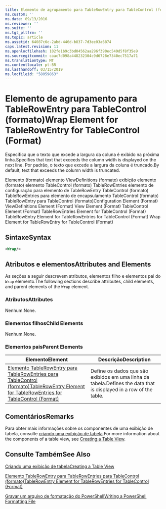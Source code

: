 ```yaml
---
title: Elemento de agrupamento para TableRowEntry para TableControl (formato) | Microsoft Docs
ms.custom: ''
ms.date: 09/13/2016
ms.reviewer: ''
ms.suite: ''
ms.tgt_pltfrm: ''
ms.topic: article
ms.assetid: 64087c6c-2abd-446d-b837-7d3ee03a6874
caps.latest.revision: 11
ms.openlocfilehash: 102fe1b9c3bd04562aa296f390ec549d5f8f35e9
ms.sourcegitcommit: caac7d098a448232304c9d6728e7340ec7517a71
ms.translationtype: MT
ms.contentlocale: pt-BR
ms.lasthandoff: 03/15/2019
ms.locfileid: "58059863"
---
```

# <a name="wrap-element-for-tablerowentry-for-tablecontrol--format"></a><span data-ttu-id="788dd-102">Elemento de agrupamento para TableRowEntry para TableControl (formato)</span><span class="sxs-lookup"><span data-stu-id="788dd-102">Wrap Element for TableRowEntry for TableControl  (Format)</span></span>

<span data-ttu-id="788dd-103">Especifica que o texto que excede a largura da coluna é exibido na próxima linha.</span><span class="sxs-lookup"><span data-stu-id="788dd-103">Specifies that text that exceeds the column width is displayed on the next line.</span></span> <span data-ttu-id="788dd-104">Por padrão, o texto que excede a largura da coluna é truncado.</span><span class="sxs-lookup"><span data-stu-id="788dd-104">By default, text that exceeds the column width is truncated.</span></span>

<span data-ttu-id="788dd-105">Elemento (formato) elemento ViewDefinitions (formato) exibição elemento (formato) elemento TableControl (formato) TableRowEntries elemento de configuração para elemento de TableRowEntry TableControl (formato) TableRowEntries para elemento de encapsulamento TableControl (formato) TableRowEntry para TableControl (formato)</span><span class="sxs-lookup"><span data-stu-id="788dd-105">Configuration Element (Format) ViewDefinitions Element (Format) View Element (Format) TableControl Element (Format) TableRowEntries Element for TableControl (Format) TableRowEntry Element for TableRowEntries for TableControl (Format) Wrap Element for TableRowEntry for TableControl (Format)</span></span>

## <a name="syntax"></a><span data-ttu-id="788dd-106">Sintaxe</span><span class="sxs-lookup"><span data-stu-id="788dd-106">Syntax</span></span>

```xml
<Wrap/>
```

## <a name="attributes-and-elements"></a><span data-ttu-id="788dd-107">Atributos e elementos</span><span class="sxs-lookup"><span data-stu-id="788dd-107">Attributes and Elements</span></span>

<span data-ttu-id="788dd-108">As seções a seguir descrevem atributos, elementos filho e elementos pai do `Wrap` elemento.</span><span class="sxs-lookup"><span data-stu-id="788dd-108">The following sections describe attributes, child elements, and parent elements of the `Wrap` element.</span></span>

### <a name="attributes"></a><span data-ttu-id="788dd-109">Atributos</span><span class="sxs-lookup"><span data-stu-id="788dd-109">Attributes</span></span>

<span data-ttu-id="788dd-110">Nenhum.</span><span class="sxs-lookup"><span data-stu-id="788dd-110">None.</span></span>

### <a name="child-elements"></a><span data-ttu-id="788dd-111">Elementos filhos</span><span class="sxs-lookup"><span data-stu-id="788dd-111">Child Elements</span></span>

<span data-ttu-id="788dd-112">Nenhum.</span><span class="sxs-lookup"><span data-stu-id="788dd-112">None.</span></span>

### <a name="parent-elements"></a><span data-ttu-id="788dd-113">Elementos pais</span><span class="sxs-lookup"><span data-stu-id="788dd-113">Parent Elements</span></span>

|<span data-ttu-id="788dd-114">Elemento</span><span class="sxs-lookup"><span data-stu-id="788dd-114">Element</span></span>|<span data-ttu-id="788dd-115">Descrição</span><span class="sxs-lookup"><span data-stu-id="788dd-115">Description</span></span>|
|-------------|-----------------|
|[<span data-ttu-id="788dd-116">Elemento TableRowEntry para TableRowEntries para TableControl (formato)</span><span class="sxs-lookup"><span data-stu-id="788dd-116">TableRowEntry Element for TableRowEntries for TableControl (Format)</span></span>](./tablerowentry-element-for-tablerowentries-for-tablecontrol-format.md)|<span data-ttu-id="788dd-117">Define os dados que são exibidos em uma linha da tabela.</span><span class="sxs-lookup"><span data-stu-id="788dd-117">Defines the data that is displayed in a row of the table.</span></span>|

## <a name="remarks"></a><span data-ttu-id="788dd-118">Comentários</span><span class="sxs-lookup"><span data-stu-id="788dd-118">Remarks</span></span>

<span data-ttu-id="788dd-119">Para obter mais informações sobre os componentes de uma exibição de tabela, consulte [criando uma exibição de tabela](./creating-a-table-view.md).</span><span class="sxs-lookup"><span data-stu-id="788dd-119">For more information about the components of a table view, see [Creating a Table View](./creating-a-table-view.md).</span></span>

## <a name="see-also"></a><span data-ttu-id="788dd-120">Consulte Também</span><span class="sxs-lookup"><span data-stu-id="788dd-120">See Also</span></span>

[<span data-ttu-id="788dd-121">Criando uma exibição de tabela</span><span class="sxs-lookup"><span data-stu-id="788dd-121">Creating a Table View</span></span>](./creating-a-table-view.md)

[<span data-ttu-id="788dd-122">Elemento TableRowEntry para TableRowEntries para TableControl (formato)</span><span class="sxs-lookup"><span data-stu-id="788dd-122">TableRowEntry Element for TableRowEntries for TableControl (Format)</span></span>](./tablerowentry-element-for-tablerowentries-for-tablecontrol-format.md)

[<span data-ttu-id="788dd-123">Gravar um arquivo de formatação do PowerShell</span><span class="sxs-lookup"><span data-stu-id="788dd-123">Writing a PowerShell Formatting File</span></span>](./writing-a-powershell-formatting-file.md)
